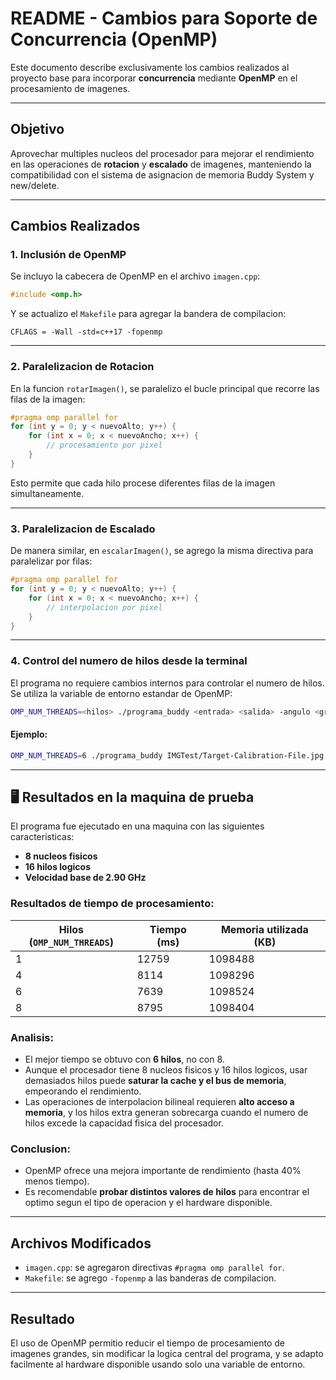 # README - Cambios para Soporte de Concurrencia (OpenMP)

Este documento describe exclusivamente los cambios realizados al proyecto base para incorporar **concurrencia** mediante **OpenMP** en el procesamiento de imagenes.

---

##  Objetivo

Aprovechar multiples nucleos del procesador para mejorar el rendimiento en las operaciones de **rotacion** y **escalado** de imagenes, manteniendo la compatibilidad con el sistema de asignacion de memoria Buddy System y new/delete.

---

##  Cambios Realizados

### 1. Inclusión de OpenMP

Se incluyo la cabecera de OpenMP en el archivo `imagen.cpp`:
```cpp
#include <omp.h>
```

Y se actualizo el `Makefile` para agregar la bandera de compilacion:
```make
CFLAGS = -Wall -std=c++17 -fopenmp
```

---

### 2. Paralelizacion de Rotacion

En la funcion `rotarImagen()`, se paralelizo el bucle principal que recorre las filas de la imagen:
```cpp
#pragma omp parallel for
for (int y = 0; y < nuevoAlto; y++) {
    for (int x = 0; x < nuevoAncho; x++) {
        // procesamiento por pixel
    }
}
```

Esto permite que cada hilo procese diferentes filas de la imagen simultaneamente.

---

### 3. Paralelizacion de Escalado

De manera similar, en `escalarImagen()`, se agrego la misma directiva para paralelizar por filas:
```cpp
#pragma omp parallel for
for (int y = 0; y < nuevoAlto; y++) {
    for (int x = 0; x < nuevoAncho; x++) {
        // interpolacion por pixel
    }
}
```

---

### 4. Control del numero de hilos desde la terminal

El programa no requiere cambios internos para controlar el numero de hilos. Se utiliza la variable de entorno estandar de OpenMP:

```bash
OMP_NUM_THREADS=<hilos> ./programa_buddy <entrada> <salida> -angulo <grados> -escalar <factor> <-buddy|-no-buddy>
```

#### Ejemplo:
```bash
OMP_NUM_THREADS=6 ./programa_buddy IMGTest/Target-Calibration-File.jpg salida.png -angulo 45 -escalar 1.5 -buddy
```

---

## 🖥 Resultados en la maquina de prueba

El programa fue ejecutado en una maquina con las siguientes caracteristicas:
- **8 nucleos fisicos**
- **16 hilos logicos**
- **Velocidad base de 2.90 GHz**

### Resultados de tiempo de procesamiento:

| Hilos (`OMP_NUM_THREADS`) | Tiempo (ms) | Memoria utilizada (KB) |
|---------------------------|-------------|-------------------------|
| 1                         | 12759       | 1098488                 |
| 4                         | 8114        | 1098296                 |
| 6                         | 7639        | 1098524                 |
| 8                         | 8795        | 1098404                 |

### Analisis:
- El mejor tiempo se obtuvo con **6 hilos**, no con 8.
- Aunque el procesador tiene 8 nucleos fisicos y 16 hilos logicos, usar demasiados hilos puede **saturar la cache y el bus de memoria**, empeorando el rendimiento.
- Las operaciones de interpolacion bilineal requieren **alto acceso a memoria**, y los hilos extra generan sobrecarga cuando el numero de hilos excede la capacidad fisica del procesador.

### Conclusion:
- OpenMP ofrece una mejora importante de rendimiento (hasta 40% menos tiempo).
- Es recomendable **probar distintos valores de hilos** para encontrar el optimo segun el tipo de operacion y el hardware disponible.

---

##  Archivos Modificados

- `imagen.cpp`: se agregaron directivas `#pragma omp parallel for`.
- `Makefile`: se agrego `-fopenmp` a las banderas de compilacion.

---

##  Resultado

El uso de OpenMP permitio reducir el tiempo de procesamiento de imagenes grandes, sin modificar la logica central del programa, y se adapto facilmente al hardware disponible usando solo una variable de entorno.

